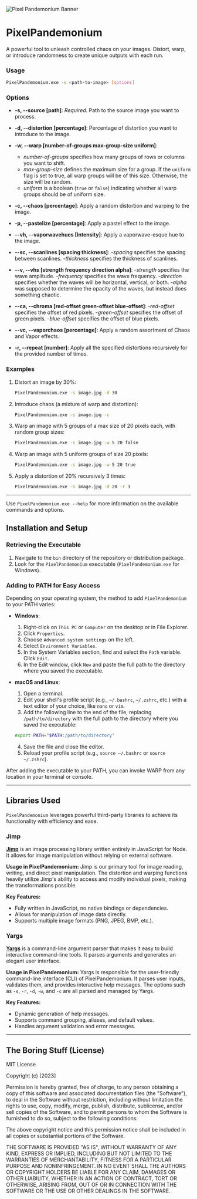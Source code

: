 ![Pixel Pandemonium Banner](./res/PixelPandemonium.jpg)

# PixelPandemonium

A powerful tool to unleash controlled chaos on your images. Distort, warp, or introduce randomness to create unique outputs with each run.

### Usage

```bash
PixelPandemonium.exe -s <path-to-image> [options]
```

### Options

- **-s, --source [path]**: _Required._ Path to the source image you want to process.

- **-d, --distortion [percentage]**: Percentage of distortion you want to introduce to the image.

- **-w, --warp [number-of-groups max-group-size uniform]**:

  - _number-of-groups_ specifies how many groups of rows or columns you want to shift.
  - _max-group-size_ defines the maximum size for a group. If the `uniform` flag is set to true, all warp groups will be of this size. Otherwise, the size will be random.
  - _uniform_ is a boolean (`true` or `false`) indicating whether all warp groups should be of uniform size.

- **-c, --chaos [percentage]**: Apply a random distortion and warping to the image.

- **-p, --pastelize [percentage]**: Apply a pastel effect to the image.

- **--vh, --vaporwavehues [Intensity]**: Apply a vaporwave-esque hue to the image.

- **--sc, --scanlines [spacing thickness]**:
   -_spacing_ specifies the spacing between scanlines.
   -_thickness_ specifies the thickness of scanlines.

- **--v, --vhs [strength frequency direction alpha]**:
   -_strength_ specifies the wave amplitude.
   -_frequency_ specifies the wave frequency.
   -_direction_ specifies whether the waves will be horizontal, vertical, or both.
   -_alpha_ was supposed to determine the opacity of the waves, but instead does something chaotic.

- **--ca, --chroma [red-offset green-offset blue-offset]**:
   -_red-offset_ specifies the offset of red pixels.
   -_green-offset_ specifies the offset of green pixels.
   -_blue-offset_ specifies the offset of blue pixels.

- **--vc, --vaporchaos [percentage]**: Apply a random assortment of Chaos and Vapor effects.

- **-r, --repeat [number]**: Apply all the specified distortions recursively for the provided number of times.

### Examples

1. Distort an image by 30%:

   ```bash
   PixelPandemonium.exe -s image.jpg -d 30
   ```

2. Introduce chaos (a mixture of warp and distortion):

   ```bash
   PixelPandemonium.exe -s image.jpg -c
   ```

3. Warp an image with 5 groups of a max size of 20 pixels each, with random group sizes:

   ```bash
   PixelPandemonium.exe -s image.jpg -w 5 20 false
   ```

4. Warp an image with 5 uniform groups of size 20 pixels:

   ```bash
   PixelPandemonium.exe -s image.jpg -w 5 20 true
   ```

5. Apply a distortion of 20% recursively 3 times:

   ```bash
   PixelPandemonium.exe -s image.jpg -d 20 -r 3
   ```

---

Use `PixelPandemonium.exe --help` for more information on the available commands and options.

## Installation and Setup

### Retrieving the Executable

1. Navigate to the `bin` directory of the repository or distribution package.
2. Look for the `PixelPandemonium` executable (`PixelPandemonium.exe` for Windows).

### Adding to PATH for Easy Access

Depending on your operating system, the method to add `PixelPandemonium` to your PATH varies:

- **Windows**:

  1. Right-click on `This PC` or `Computer` on the desktop or in File Explorer.
  2. Click `Properties`.
  3. Choose `Advanced system settings` on the left.
  4. Select `Environment Variables`.
  5. In the System Variables section, find and select the `Path` variable. Click `Edit`.
  6. In the Edit window, click `New` and paste the full path to the directory where you saved the executable.

- **macOS and Linux**:

  1. Open a terminal.
  2. Edit your shell's profile script (e.g., `~/.bashrc`, `~/.zshrc`, etc.) with a text editor of your choice, like `nano` or `vim`.
  3. Add the following line to the end of the file, replacing `/path/to/directory` with the full path to the directory where you saved the executable:

  ```bash
  export PATH="$PATH:/path/to/directory"
  ```

  4. Save the file and close the editor.
  5. Reload your profile script (e.g., `source ~/.bashrc` or `source ~/.zshrc`).

After adding the executable to your PATH, you can invoke WARP from any location in your terminal or console.

---

## Libraries Used

`PixelPandemonium` leverages powerful third-party libraries to achieve its functionality with efficiency and ease.

### Jimp

**[Jimp](https://github.com/oliver-moran/jimp)** is an image processing library written entirely in JavaScript for Node. It allows for image manipulation without relying on external software.

**Usage in PixelPandemonium:**
Jimp is our primary tool for image reading, writing, and direct pixel manipulation. The distortion and warping functions heavily utilize Jimp's ability to access and modify individual pixels, making the transformations possible.

**Key Features:**

- Fully written in JavaScript, no native bindings or dependencies.
- Allows for manipulation of image data directly.
- Supports multiple image formats (PNG, JPEG, BMP, etc.).

### Yargs

**[Yargs](https://yargs.js.org/)** is a command-line argument parser that makes it easy to build interactive command-line tools. It parses arguments and generates an elegant user interface.

**Usage in PixelPandemonium:**
Yargs is responsible for the user-friendly command-line interface (CLI) of PixelPandemonium. It parses user inputs, validates them, and provides interactive help messages. The options such as `-s`, `-r`, `-d`, `-w`, and `-c` are all parsed and managed by Yargs.

**Key Features:**

- Dynamic generation of help messages.
- Supports command grouping, aliases, and default values.
- Handles argument validation and error messages.

---

## The Boring Stuff (License)

MIT License

Copyright (c) [2023]

Permission is hereby granted, free of charge, to any person obtaining a copy
of this software and associated documentation files (the "Software"), to deal
in the Software without restriction, including without limitation the rights
to use, copy, modify, merge, publish, distribute, sublicense, and/or sell
copies of the Software, and to permit persons to whom the Software is
furnished to do so, subject to the following conditions:

The above copyright notice and this permission notice shall be included in all
copies or substantial portions of the Software.

THE SOFTWARE IS PROVIDED "AS IS", WITHOUT WARRANTY OF ANY KIND, EXPRESS OR
IMPLIED, INCLUDING BUT NOT LIMITED TO THE WARRANTIES OF MERCHANTABILITY,
FITNESS FOR A PARTICULAR PURPOSE AND NONINFRINGEMENT. IN NO EVENT SHALL THE
AUTHORS OR COPYRIGHT HOLDERS BE LIABLE FOR ANY CLAIM, DAMAGES OR OTHER
LIABILITY, WHETHER IN AN ACTION OF CONTRACT, TORT OR OTHERWISE, ARISING FROM,
OUT OF OR IN CONNECTION WITH THE SOFTWARE OR THE USE OR OTHER DEALINGS IN THE
SOFTWARE.
